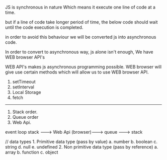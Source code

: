 JS is synchronous in nature
Which means it execute one line of code at a time.

but if a line of code take longer period of time, the below code should wait until the code execution is completed.

in order to avoid this behaviour we will be converted js into asynchronous code.


In order to convert to asynchronous way, js alone isn't enough,
We have WEB browser API's


WEB API's makes js asynchronous programming possible.
WEB browser will give use certain methods which will allow us to use WEB browser API.



1. setTimeout
2. setInterval
3. Local Storage
4. fetch


--------------------------
1. Stack order.
2. Queue order
3. Web Api.


event loop
stack ---> Web Api (browser)---> queue ---> stack


// data types
    1. Primitive data type (pass by value)
           a. number
           b. boolean
           c. string
           d. null
           e. undefined
    2. Non primitive data type (pass by reference)
           a. array
           b. function
           c. object
